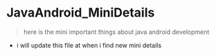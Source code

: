 # JavaAndroid_MiniDetails
> here is the mini important things about java android development

- i will update this file at when i find new mini details


